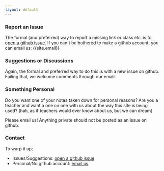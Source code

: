 ```yaml
---
layout: default
---
```

### Report an Issue
The formal (and preferred) way to report a missing link or class etc. is to [open a github issue](https://github.com/bdnotes/BDNotes/issues/new). If you can't be bothered to make a github account, you can email us: {{site.email}}

### Suggestions or Discussions
Again, the formal and preferred way to do this is with a new issue on github. Failing that, we welcome comments through our email.

### Something Personal
Do you want one of your notes taken down for personal reasons? Are you a teacher and want a one on one with us about the way this site is being used? (hah, as if teachers would ever know about us, but we can dream)

Please email us! Anything private should not be posted as an issue on github.

### Contact
To warp it up;

* Issues/Suggestions: [open a github issue](https://github.com/bdnotes/BDNotes/issues/new)
* Personal/No github account: [email us](mailto:{{site.email}})
